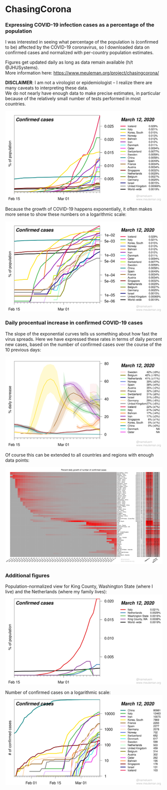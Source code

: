 # ChasingCorona

### Expressing COVID-19 infection cases as a percentage of the population

I was interested in seeing what percentage of the population is (confirmed to be) affected by the COVID-19 coronavirus,
so I downloaded data on confirmed cases and normalized with per-country population estimates.

Figures get updated daily as long as data remain available (h/t @JHUSystems).\
More information here: https://www.meuleman.org/project/chasingcorona/

**DISCLAIMER**: I am not a virologist or epidemiologist – I realize there are many caveats to interpreting these data.\
We do not nearly have enough data to make precise estimates, in particular because of the relatively small number of tests performed in most countries.

![perc. of population confirmed](https://raw.githubusercontent.com/meuleman/ChasingCorona/master/PNG_figures/percentage_population_confirmed_top20_min100_latest.png "% of per-country population that are confirmed cases")

Because the growth of COVID-19 happens exponentially, it often makes more sense to show these numbers on a logarithmic scale:

![perc. of population confirmed log](https://raw.githubusercontent.com/meuleman/ChasingCorona/master/PNG_figures/percentage_population_confirmed_top20_min100_log_latest.png "% of per-country population that are confirmed cases")

### Daily procentual increase in confirmed COVID-19 cases

The slope of the exponential curves tells us something about how fast the virus spreads.
Here we have expressed these rates in terms of daily percent new cases, based on the number of confirmed cases over the course of the 10 previous days:

![perc. daily confirmed new cases, top20](https://raw.githubusercontent.com/meuleman/ChasingCorona/master/PNG_figures/percentage_daily_change_10days_cases_confirmed_top20_latest.png "% daily confirmed new cases")

Of course this can be extended to all countries and regions with enough data points:

![perc. daily confirmed new cases, all](https://raw.githubusercontent.com/meuleman/ChasingCorona/master/PNG_figures/percentage_daily_change_10days_cases_confirmed_ALL_fromBeginning_latest.png "% daily confirmed new cases, all")


### Additional figures

<!--
The following figures are even harder to interpret than the one shown above.
In particular, the percentage of confirmed cases resulting in death is heavily skewed upwards 
because of the lack of tests performed in the general population.\
That said, for the sake of completeness I include them here.

![perc. of population death or recovered](https://raw.githubusercontent.com/meuleman/ChasingCorona/master/PNG_figures/percentage_population_deaths_recovered_top20_min100_latest.png "% of per-country population that has died or recovered from COVID-19")

![perc. of cases death or recovered](https://raw.githubusercontent.com/meuleman/ChasingCorona/master/PNG_figures/percentage_cases_deaths_recovered_top20_min100_latest.png "% of per-country cases that has died or recovered from COVID-19")
-->

Population-normalized view for King County, Washington State (where I live) and the Netherlands (where my family lives):
![perc. of population confirmed, selection](https://raw.githubusercontent.com/meuleman/ChasingCorona/master/PNG_figures/percentage_population_confirmed_custom_latest.png "% of per-country population that are confirmed cases, selection")

Number of confirmed cases on a logarithmic scale:
![number of confirmed cases per country](https://raw.githubusercontent.com/meuleman/ChasingCorona/master/PNG_figures/absolute_numbers_top20_min100_log_latest.png "number of confirmed COVID-19 cases per country")



